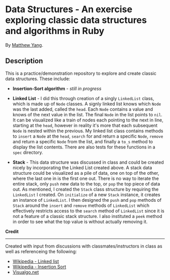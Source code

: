# Data Structures - An exercise exploring classic data structures and algorithms in Ruby

By [Matthew Yang](http://www.matthewgyang.com).

## Description
This is a practice/demonstration repository to explore and create classic data structures.  These include:

* **Insertion-Sort algorithm** - *still in progress*

* **Linked List** - I did this through creation of a singly `LinkedList` class, which is made up of `Node` classes.  A signly linked list knows which `Node` was the last added, called the `head`.  Each `Node` contains a value and knows of the next value in the list.  The final `Node` in the list points to `nil`.  It can be visualized like a train of nodes each pointing to the next in line, starting at the `head`, however in reality it's more that each subsequent `Node` is nested within the previous.  My linked list class contains methods to `insert` a `Node` at the `head`, `search` for and return a specific `Node`, `remove` and return a specific `Node` from the list, and finally a `to_s` method to display the list contents.  There are also tests for these functions in a `spec` directory.

* **Stack** - This data structure was discussed in class and could be created nicely by incorporating the Linked List created above.  A stack data structure could be visualized as a pile of data, one on top of the other, where the last one in is the first one out.  There is no way to iterate the entire stack, only `push` new data to the top, or `pop` the top piece of data out.  As mentioned, I created the `Stack` class structure by requiring the `LinkedList` I created.  On `initialize` of a new `Stack` instance, it creates an instance of `LinkedList`.  I then designed the `push` and `pop` methods of `Stack` around the `insert` and `remove` methods of `LinkedList` which effectively restricts access to the `search` method of `LinkedList` since it is not a feature of a classic stack structure.  I also instituted a `peek` method in order to see what the top value is without actually removing it.

**Credit**
______
Created with input from discussions with classmates/instructors in class as well as referenceing the following:
* [Wikipedia - Linked list](https://en.wikipedia.org/wiki/Linked_list)
* [Wikipedia - Insertion Sort](https://en.wikipedia.org/wiki/Insertion_sort)
* [Visualgo.net](http://visualgo.net/)
